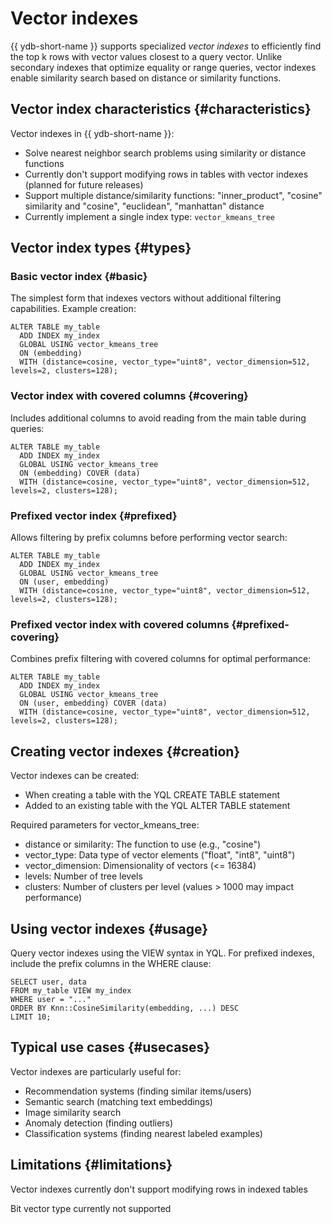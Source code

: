 # Vector indexes

{{ ydb-short-name }} supports specialized _vector indexes_ to efficiently find the top k rows with vector values closest to a query vector. Unlike secondary indexes that optimize equality or range queries, vector indexes enable similarity search based on distance or similarity functions.

## Vector index characteristics {#characteristics}

Vector indexes in {{ ydb-short-name }}:

* Solve nearest neighbor search problems using similarity or distance functions
* Currently don't support modifying rows in tables with vector indexes (planned for future releases)
* Support multiple distance/similarity functions: "inner_product", "cosine" similarity and "cosine", "euclidean", "manhattan" distance
* Currently implement a single index type: `vector_kmeans_tree`

## Vector index types {#types}

### Basic vector index {#basic}

The simplest form that indexes vectors without additional filtering capabilities. Example creation:

```yql
ALTER TABLE my_table
  ADD INDEX my_index
  GLOBAL USING vector_kmeans_tree
  ON (embedding)
  WITH (distance=cosine, vector_type="uint8", vector_dimension=512, levels=2, clusters=128);
```

### Vector index with covered columns {#covering}

Includes additional columns to avoid reading from the main table during queries:

```yql
ALTER TABLE my_table
  ADD INDEX my_index
  GLOBAL USING vector_kmeans_tree
  ON (embedding) COVER (data)
  WITH (distance=cosine, vector_type="uint8", vector_dimension=512, levels=2, clusters=128);
```

### Prefixed vector index {#prefixed}

Allows filtering by prefix columns before performing vector search:

```yql
ALTER TABLE my_table
  ADD INDEX my_index
  GLOBAL USING vector_kmeans_tree
  ON (user, embedding)
  WITH (distance=cosine, vector_type="uint8", vector_dimension=512, levels=2, clusters=128);
```

### Prefixed vector index with covered columns {#prefixed-covering}

Combines prefix filtering with covered columns for optimal performance:

```yql
ALTER TABLE my_table
  ADD INDEX my_index
  GLOBAL USING vector_kmeans_tree
  ON (user, embedding) COVER (data)
  WITH (distance=cosine, vector_type="uint8", vector_dimension=512, levels=2, clusters=128);
```

## Creating vector indexes {#creation}

Vector indexes can be created:

* When creating a table with the YQL CREATE TABLE statement
* Added to an existing table with the YQL ALTER TABLE statement

Required parameters for vector_kmeans_tree:
* distance or similarity: The function to use (e.g., "cosine")
* vector_type: Data type of vector elements ("float", "int8", "uint8")
* vector_dimension: Dimensionality of vectors (<= 16384)
* levels: Number of tree levels
* clusters: Number of clusters per level (values > 1000 may impact performance)

## Using vector indexes {#usage}

Query vector indexes using the VIEW syntax in YQL. For prefixed indexes, include the prefix columns in the WHERE clause:

```yql
SELECT user, data
FROM my_table VIEW my_index
WHERE user = "..."
ORDER BY Knn::CosineSimilarity(embedding, ...) DESC
LIMIT 10;
```

## Typical use cases {#usecases}

Vector indexes are particularly useful for:

* Recommendation systems (finding similar items/users)
* Semantic search (matching text embeddings)
* Image similarity search
* Anomaly detection (finding outliers)
* Classification systems (finding nearest labeled examples)

## Limitations {#limitations}

Vector indexes currently don't support modifying rows in indexed tables

Bit vector type currently not supported
